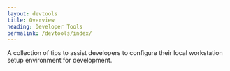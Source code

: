 ```yaml
---
layout: devtools
title: Overview
heading: Developer Tools
permalink: /devtools/index/
---
```


A collection of tips to assist developers to configure their local workstation setup environment for development.